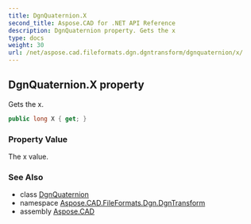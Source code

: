 ```yaml
---
title: DgnQuaternion.X
second_title: Aspose.CAD for .NET API Reference
description: DgnQuaternion property. Gets the x
type: docs
weight: 30
url: /net/aspose.cad.fileformats.dgn.dgntransform/dgnquaternion/x/
---
```

## DgnQuaternion.X property

Gets the x.

```csharp
public long X { get; }
```

### Property Value

The x value.

### See Also

* class [DgnQuaternion](../)
* namespace [Aspose.CAD.FileFormats.Dgn.DgnTransform](../../dgnquaternion/)
* assembly [Aspose.CAD](../../../)


